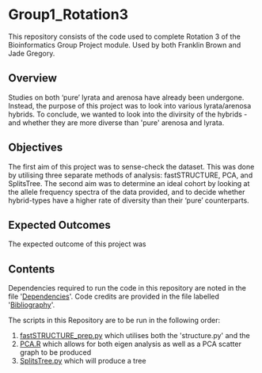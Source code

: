 # Group1_Rotation3
This repository consists of the code used to complete Rotation 3 of the Bioinformatics Group Project module. Used by both Franklin Brown and Jade Gregory.

## Overview
Studies on both ‘pure’ lyrata and arenosa have already been undergone. Instead, the purpose of this project was to look into various lyrata/arenosa hybrids. To conclude, we wanted to look into the divirsity of the hybrids - and whether they are more diverse than 'pure' arenosa and lyrata.

## Objectives
The first aim of this project was to sense-check the dataset. This was done by utilising three separate methods of analysis: fastSTRUCTURE, PCA, and SplitsTree. The second aim was to determine an ideal cohort by looking at the allele frequency spectra of the data provided, and to decide whether hybrid-types have a higher rate of diversity than their ‘pure’ counterparts.

## Expected Outcomes
The expected outcome of this project was

## Contents
Dependencies required to run the code in this repository are noted in the file '[Dependencies]()'. Code credits are provided in the file labelled '[Bibliography]()'.

The scripts in this Repository are to be run in the following order:
1) [fastSTRUCTURE_prep.py]() which utilises both the 'structure.py' and the
2) [PCA.R](PCA.R) which allows for both eigen analysis as well as a PCA scatter graph to be produced
4) [SplitsTree.py]() which will produce a tree
